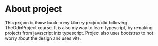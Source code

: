 # About project
This project is throw back to my Library project did following TheOdinProject course.
It is also my way to learn typescript, by remaking projects from javascript into typescript.
Project also uses bootstrap to not worry about the design and uses vite.
